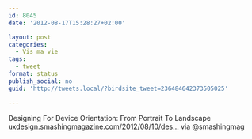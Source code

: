 ```yaml
---
id: 8045
date: '2012-08-17T15:28:27+02:00'

layout: post
categories:
  - Vis ma vie
tags:
  - tweet
format: status
publish_social: no
guid: 'http://tweets.local/?birdsite_tweet=236484642373505025'

---
```


Designing For Device Orientation: From Portrait To Landscape [uxdesign.smashingmagazine.com/2012/08/10/des…](http://uxdesign.smashingmagazine.com/2012/08/10/designing-device-orientation-portrait-landscape/) via @smashingmag